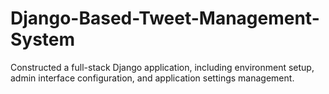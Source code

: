 # Django-Based-Tweet-Management-System
Constructed a full-stack Django application, including environment setup, admin interface configuration, and application settings management.
